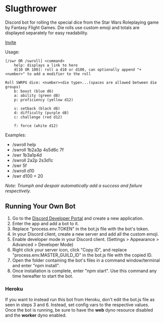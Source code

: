 # Slugthrower #

Discord bot for rolling the special dice from the Star Wars Roleplaying game by Fantasy Flight Games. Die rolls use custom emoji and totals are displayed separately for easy readability.

[Invite](https://discord.com/api/oauth2/authorize?client_id=253751620356014080&permissions=264192&scope=bot)

Usage:
```
[/swr OR /swroll] <command>
	help: displays a link to here
	d[10 OR 100]: roll a d10 or d100, can optionally append "+ <number>" to add a modifier to the roll

Roll SWRPG dice: <number><die type>...(spaces are allowed between die groups)
	b: boost (blue d6)
	a: ability (green d8)
	p: proficiency (yellow d12)

	s: setback (black d6)
	d: difficulty (purple d8)
	c: challenge (red d12)

	f: force (white d12)
```

Examples:
- /swroll help
- /swroll 1b2a3p 4s5d6c 7f
- /swr 1b3a1p4d
- /swroll 2a2p 2s3d1c
- /swr 5f
- /swroll d10
- /swr d100 + 20

*Note: Triumph and despair automatically add a success and failure respectively.*

## Running Your Own Bot

1. Go to the [Discord Developer Portal](https://discord.com/developers/applications) and create a new application.
2. Enter the app and add a bot to it.
3. Replace "process.env.TOKEN" in the bot.js file with the bot's token.
4. In your Discord client, create a new server and add all the custom emoji.
5. Enable developer mode in your Discord client. (Settings > Appearance > Advanced > Developer Mode)
6. Right click your server icon, click "Copy ID", and replace "process.env.MASTER_GUILD_ID" in the bot.js file with the copied ID.
7. Open the folder containing the bot's files in a command window/terminal and enter "npm install".
8. Once installation is complete, enter "npm start". Use this command any time hereafter to start the bot.

### Heroku

If you want to instead run this bot from Heroku, don't edit the bot.js file as seen in steps 3 and 6. Instead, set config vars to the respective values. Once the bot is running, be sure to have the **web** dyno resource disabled and the **worker** dyno enabled.